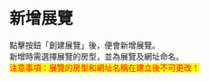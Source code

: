 # 新增展覽

點擊按鈕「創建展覽」後，便會新增展覽。\
&#x20;新增時需選擇展覽的房型，並為展覽及網址命名。\
&#x20;<mark style="color:red;">注意事項：展覽的房型和網址名稱在建立後不可更改！</mark>

